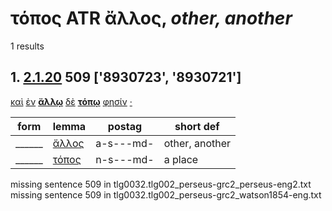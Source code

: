 # τόπος ATR ἄλλος, *other, another*
1 results
## 1. [2.1.20](https://beyond-translation.perseus.org/reader/urn:cts:greekLit:tlg0032.002.perseus-grc2:2.1.20?mode=syntax-trees) 509 ['8930723', '8930721']
[καὶ](https://atlas-test.fly.dev/morphology/lemmas/?lang=grc&q=καί "καί b-------- and, also") [ἐν](https://atlas-test.fly.dev/morphology/lemmas/?lang=grc&q=ἐν "ἐν r-------- in, among. c. dat.") **[ἄλλῳ](https://atlas-test.fly.dev/morphology/lemmas/?lang=grc&q=ἄλλος "ἄλλος a-s---md- other, another")** [δὲ](https://atlas-test.fly.dev/morphology/lemmas/?lang=grc&q=δέ "δέ b-------- but") **[τόπῳ](https://atlas-test.fly.dev/morphology/lemmas/?lang=grc&q=τόπος "τόπος n-s---md- a place")** [φησίν](https://atlas-test.fly.dev/morphology/lemmas/?lang=grc&q=φημί "φημί v3spia--- to say, to claim") [·](https://atlas-test.fly.dev/morphology/lemmas/?lang=grc&q=· "· u-------- NoDef") 


| form | lemma | postag | short def |
| --- | --- | --- | --- |
| ______ | [ἄλλος](https://atlas-test.fly.dev/morphology/lemmas/?lang=grc&q=ἄλλος) | a-s---md- | other, another |
| ______ | [τόπος](https://atlas-test.fly.dev/morphology/lemmas/?lang=grc&q=τόπος) | n-s---md- | a place |

missing sentence 509 in tlg0032.tlg002_perseus-grc2_perseus-eng2.txt
missing sentence 509 in tlg0032.tlg002_perseus-grc2_watson1854-eng.txt
